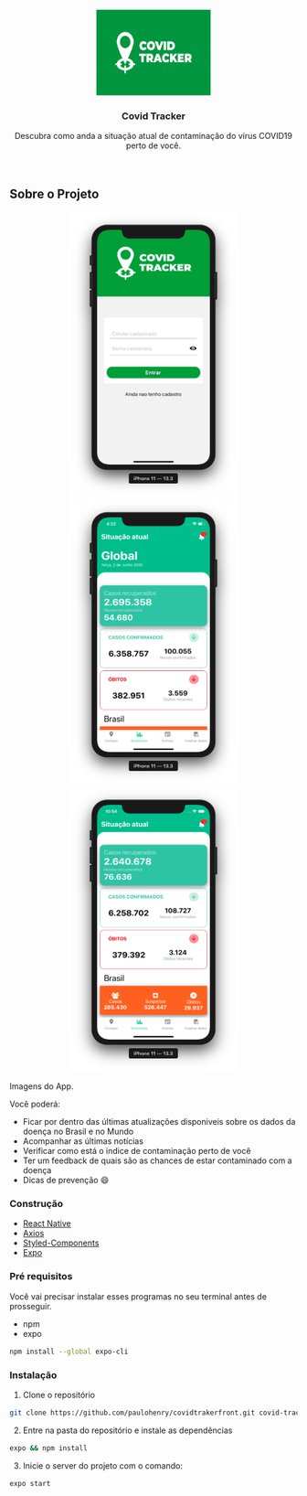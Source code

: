 <!-- PROJECT LOGO -->
<br />
<p align="center">
  <a href="https://github.com/othneildrew/Best-README-Template">
    <img src="/src/assets/covidtrackerLogo.png" alt="Logo" width="200" height="150">
  </a>

  <h3 align="center">Covid Tracker</h3>

  <p align="center">
  Descubra como anda a situação atual de contaminação do vírus COVID19 perto de você.
    <br />
    <br />
    <br />
  </p>
</p>

<!-- ABOUT THE PROJECT -->
## Sobre o Projeto

<div align='center'>
<img src="/img/screen1.png" width="300" height="500"/>
<img src="/img/screen2.png" width="300" height="500"/>
<img src="/img/screen3.png" width="300" height="500"/>
</div>

Imagens do App. 

Você poderá:
* Ficar por dentro das últimas atualizações disponiveis sobre os dados da doença no Brasil e no Mundo
* Acompanhar as últimas notícias
* Verificar como está o indice de contaminação perto de você
* Ter um feedback de quais são as chances de estar contaminado com a doença
* Dicas de prevenção :smile:

### Construção

* [React Native](https://reactnative.dev/)
* [Axios](https://github.com/axios/axios)
* [Styled-Components](https://styled-components.com/)
* [Expo](https://docs.expo.io/)

<!-- GETTING STARTED -->

### Pré requisitos

Você vai precisar instalar esses programas no seu terminal antes de prosseguir.
* npm
* expo
```sh
npm install --global expo-cli
```

### Instalação

1. Clone o repositório
```sh
git clone https://github.com/paulohenry/covidtrakerfront.git covid-tracker
```
2. Entre na pasta do repositório e instale as dependências
```sh
expo && npm install
```
3. Inicie o server do projeto com o comando:
```sh
expo start
```
